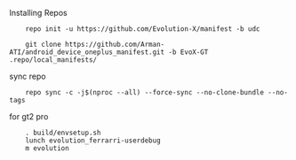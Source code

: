 Installing Repos

        repo init -u https://github.com/Evolution-X/manifest -b udc

        git clone https://github.com/Arman-ATI/android_device_oneplus_manifest.git -b EvoX-GT .repo/local_manifests/
        
sync repo

        repo sync -c -j$(nproc --all) --force-sync --no-clone-bundle --no-tags

for gt2 pro
        
        . build/envsetup.sh
        lunch evolution_ferrarri-userdebug
        m evolution
